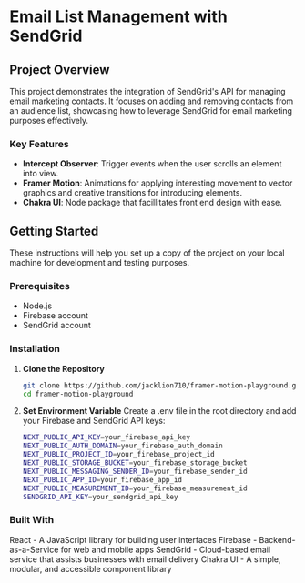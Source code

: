 # Email List Management with SendGrid

## Project Overview

This project demonstrates the integration of SendGrid's API for managing email marketing contacts. It focuses on adding and removing contacts from an audience list, showcasing how to leverage SendGrid for email marketing purposes effectively.

### Key Features

- **Intercept Observer**: Trigger events when the user scrolls an element into view.
- **Framer Motion**: Animations for applying interesting movement to vector graphics and creative transitions for introducing elements.
- **Chakra UI**: Node package that facillitates front end design with ease.

## Getting Started

These instructions will help you set up a copy of the project on your local machine for development and testing purposes.

### Prerequisites

- Node.js
- Firebase account
- SendGrid account

### Installation

1. **Clone the Repository**

   ```bash
   git clone https://github.com/jacklion710/framer-motion-playground.git
   cd framer-motion-playground
   ```

2. **Set Environment Variable**
Create a .env file in the root directory and add your Firebase and SendGrid API keys:

    ```bash
    NEXT_PUBLIC_API_KEY=your_firebase_api_key
    NEXT_PUBLIC_AUTH_DOMAIN=your_firebase_auth_domain
    NEXT_PUBLIC_PROJECT_ID=your_firebase_project_id
    NEXT_PUBLIC_STORAGE_BUCKET=your_firebase_storage_bucket
    NEXT_PUBLIC_MESSAGING_SENDER_ID=your_firebase_sender_id
    NEXT_PUBLIC_APP_ID=your_firebase_app_id
    NEXT_PUBLIC_MEASUREMENT_ID=your_firebase_measurement_id
    SENDGRID_API_KEY=your_sendgrid_api_key
    ```

### Built With
React - A JavaScript library for building user interfaces
Firebase - Backend-as-a-Service for web and mobile apps
SendGrid - Cloud-based email service that assists businesses with email delivery
Chakra UI - A simple, modular, and accessible component library